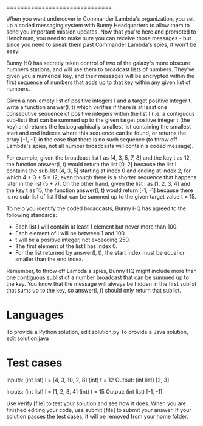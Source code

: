 
==============================

When you went undercover in Commander Lambda's organization, you set up a coded messaging system with Bunny Headquarters to allow them to send you important mission updates. Now that you're here and promoted to Henchman, you need to make sure you can receive those messages - but since you need to sneak them past Commander Lambda's spies, it won't be easy!

Bunny HQ has secretly taken control of two of the galaxy's more obscure numbers stations, and will use them to broadcast lists of numbers. They've given you a numerical key, and their messages will be encrypted within the first sequence of numbers that adds up to that key within any given list of numbers. 

Given a non-empty list of positive integers l and a target positive integer t, write a function answer(l, t) which verifies if there is at least one consecutive sequence of positive integers within the list l (i.e. a contiguous sub-list) that can be summed up to the given target positive integer t (the key) and returns the lexicographically smallest list containing the smallest start and end indexes where this sequence can be found, or returns the array [-1, -1] in the case that there is no such sequence (to throw off Lambda's spies, not all number broadcasts will contain a coded message).

For example, given the broadcast list l as [4, 3, 5, 7, 8] and the key t as 12, the function answer(l, t) would return the list [0, 2] because the list l contains the sub-list [4, 3, 5] starting at index 0 and ending at index 2, for which 4 + 3 + 5 = 12, even though there is a shorter sequence that happens later in the list (5 + 7). On the other hand, given the list l as [1, 2, 3, 4] and the key t as 15, the function answer(l, t) would return [-1, -1] because there is no sub-list of list l that can be summed up to the given target value t = 15.

To help you identify the coded broadcasts, Bunny HQ has agreed to the following standards: 

- Each list l will contain at least 1 element but never more than 100.
- Each element of l will be between 1 and 100.
- t will be a positive integer, not exceeding 250.
- The first element of the list l has index 0. 
- For the list returned by answer(l, t), the start index must be equal or smaller than the end index. 

Remember, to throw off Lambda's spies, Bunny HQ might include more than one contiguous sublist of a number broadcast that can be summed up to the key. You know that the message will always be hidden in the first sublist that sums up to the key, so answer(l, t) should only return that sublist.

Languages
=========

To provide a Python solution, edit solution.py
To provide a Java solution, edit solution.java

Test cases
==========

Inputs:
    (int list) l = [4, 3, 10, 2, 8]
    (int) t = 12
Output:
    (int list) [2, 3]

Inputs:
    (int list) l = [1, 2, 3, 4]
    (int) t = 15
Output:
    (int list) [-1, -1]

Use verify [file] to test your solution and see how it does. When you are finished editing your code, use submit [file] to submit your answer. If your solution passes the test cases, it will be removed from your home folder.